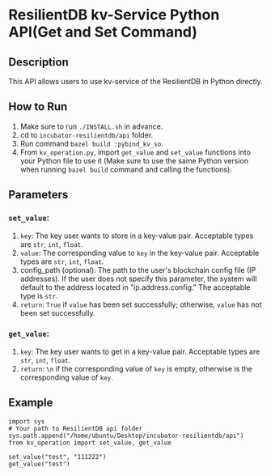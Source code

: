 # ResilientDB kv-Service Python API(Get and Set Command)

## Description
This API allows users to use kv-service of the ResilientDB in Python directly.

## How to Run
1. Make sure to run `./INSTALL.sh` in advance.
1. cd to `incubator-resilientdb/api` folder.
2. Run command `bazel build :pybind_kv_so`.
3. From `kv_operation.py`, import `get_value` and `set_value` functions into your Python file to use it (Make sure to use the same Python version when running `bazel build` command and calling the functions).

## Parameters
### `set_value`:
1. `key`: The key user wants to store in a key-value pair. Acceptable types are `str`, `int`, `float`.
2. `value`: The corresponding value to `key` in the key-value pair. Acceptable types are `str`, `int`, `float`.
3. config_path (optional): The path to the user's blockchain config file (IP addresses). If the user does not specify this parameter, the system will default to the address located in "ip.address.config." The acceptable type is `str`.
4. `return`: `True` if `value` has been set successfully; otherwise, `value` has not been set successfully.
### `get_value`:
1. `key`: The key user wants to get in a key-value pair. Acceptable types are `str`, `int`, `float`.
2. `return`: `\n` if the corresponding value of `key` is empty, otherwise is the corresponding value of `key`.


## Example
```angular2html
import sys
# Your path to ResilientDB api folder
sys.path.append("/home/ubuntu/Desktop/incubator-resilientdb/api")
from kv_operation import set_value, get_value

set_value("test", "111222")
get_value("test")
```
